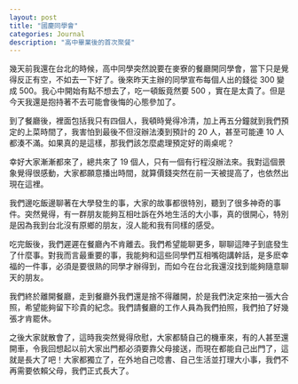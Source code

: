 ```yaml
---
layout: post
title: "國慶同學會"
categories: Journal
description: "高中畢業後的首次聚餐"
---
```


幾天前我還在台北的時候，高中同學突然說要在麥寮的餐廳開同學會，當下只是覺得反正有空，不如去一下好了。後來昨天主辦的同學宣布每個人出的錢從 300 變成 500。我心中開始有點不想去了，吃一頓飯竟然要 500 ，實在是太貴了。但是今天我還是抱持著不去可能會後悔的心態參加了。

到了餐廳後，裡面包括我只有四個人，我頓時覺得冷清，加上再五分鐘就到我們預定的上菜時間了，我害怕到最後不但沒辦法湊到預計的 20 人，甚至可能連 10 人都湊不滿。如果真的是這樣，那我們該怎麼處理預定好的兩桌呢？

幸好大家漸漸都來了，總共來了 19 個人，只有一個有行程沒辦法來。我對這個景象覺得很感動，大家都願意播出時間，就算價錢突然在前一天被提高了，也依然出現在這裡。

我們邊吃飯邊聊著在大學發生的事，大家的故事都很特別，聽到了很多神奇的事件。突然覺得，有一群朋友能夠互相吐訴在外地生活的大小事，真的很開心，特別是因為我到台北沒有原鄉的朋友，沒人能和我有同樣的感受。

吃完飯後，我們遲遲在餐廳內不肯離去。我們希望能聊更多，聊聊這陣子到底發生了什麼事。對我而言最重要的事，我能夠和這些同學們互相嘴砲講幹話，是多麽幸福的一件事，必須是要很熟的同學才辦得到，而如今在台北我還沒找到能夠隨意聊天的朋友。

我們終於離開餐廳，走到餐廳外我們還是捨不得離開，於是我們決定來拍一張大合照，希望能夠留下珍貴的紀念。我們請餐廳的工作人員為我們拍照，我們拍了好幾張才肯罷休。

之後大家就散會了，這時我突然覺得欣慰，大家都騎自己的機車來，有的人甚至還開車，令我回想起以前大家出門都必須要靠父母接送，而現在都能自己出門了，這就是長大了吧！大家都獨立了，在外地自己唸書、自己生活並打理大小事，我們不再需要依賴父母，我們正式長大了。
